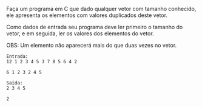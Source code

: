 Faça um programa em C que dado qualquer vetor com tamanho conhecido, ele apresenta os elementos com valores duplicados deste vetor.

Como dados de entrada seu programa deve ler primeiro o tamanho do vetor, e em seguida, ler os valores dos elementos do vetor.

OBS: Um elemento não aparecerá mais do que duas vezes no vetor.

```
Entrada:
12 1 2 3 4 5 3 7 8 5 6 4 2

6 1 2 3 2 4 5 
```

```
Saída: 
2 3 4 5

2
```